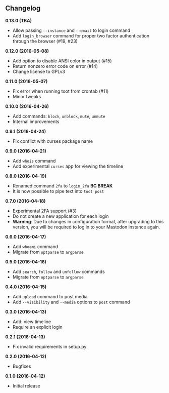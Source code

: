 Changelog
---------

**0.13.0 (TBA)**

* Allow passing `--instance` and `--email` to login command
* Add `login_browser` command for proper two factor authentication through the browser (#19, #23)

**0.12.0 (2016-05-08)**

* Add option to disable ANSI color in output (#15)
* Return nonzero error code on error (#14)
* Change license to GPLv3

**0.11.0 (2016-05-07)**

* Fix error when running toot from crontab (#11)
* Minor tweaks

**0.10.0 (2016-04-26)**

* Add commands: `block`, `unblock`, `mute`, `unmute`
* Internal improvements

**0.9.1 (2016-04-24)**

* Fix conflict with curses package name

**0.9.0 (2016-04-21)**

* Add `whois` command
* Add experimental `curses` app for viewing the timeline

**0.8.0 (2016-04-19)**

* Renamed command `2fa` to `login_2fa` **BC BREAK**
* It is now possible to pipe text into `toot post`

**0.7.0 (2016-04-18)**

* Experimental 2FA support (#3)
* Do not create a new application for each login
* **Warning**: Due to changes in configuration format, after upgrading to this
  version, you will be required to log in to your Mastodon instance again.

**0.6.0 (2016-04-17)**

* Add `whoami` command
* Migrate from `optparse` to `argparse`

**0.5.0 (2016-04-16)**

* Add `search`, `follow` and `unfollow` commands
* Migrate from `optparse` to `argparse`

**0.4.0 (2016-04-15)**

* Add `upload` command to post media
* Add `--visibility` and `--media` options to `post` command

**0.3.0 (2016-04-13)**

* Add: view timeline
* Require an explicit login

**0.2.1 (2016-04-13)**

* Fix invalid requirements in setup.py

**0.2.0 (2016-04-12)**

* Bugfixes

**0.1.0 (2016-04-12)**

* Initial release
